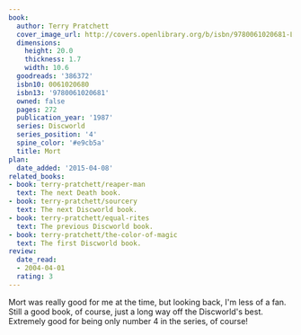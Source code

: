 ```yaml
---
book:
  author: Terry Pratchett
  cover_image_url: http://covers.openlibrary.org/b/isbn/9780061020681-L.jpg
  dimensions:
    height: 20.0
    thickness: 1.7
    width: 10.6
  goodreads: '386372'
  isbn10: 0061020680
  isbn13: '9780061020681'
  owned: false
  pages: 272
  publication_year: '1987'
  series: Discworld
  series_position: '4'
  spine_color: '#e9cb5a'
  title: Mort
plan:
  date_added: '2015-04-08'
related_books:
- book: terry-pratchett/reaper-man
  text: The next Death book.
- book: terry-pratchett/sourcery
  text: The next Discworld book.
- book: terry-pratchett/equal-rites
  text: The previous Discworld book.
- book: terry-pratchett/the-color-of-magic
  text: The first Discworld book.
review:
  date_read:
  - 2004-04-01
  rating: 3
---
```


Mort was really good for me at the time, but looking back, I'm less of a fan. Still a good book, of course, just a
long way off the Discworld's best. Extremely good for being only number 4 in the series, of course!

